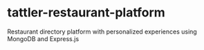 # tattler-restaurant-platform
Restaurant directory platform with personalized experiences using MongoDB and Express.js

